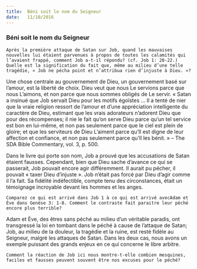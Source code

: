 ```yaml
---
title:  Béni soit le nom du Seigneur
date:   11/10/2016
---
```


### Béni soit le nom du Seigneur

`Après la première attaque de Satan sur Job, quand les mauvaises nouvelles lui étaient parvenues à propos de toutes les calamités qui l’avaient frappé, comment Job a-t-il répondu? (cf. Job 1: 20-22.) Quelle est la signification du fait que, même au milieu d’une telle tragédie, « Job ne pécha point et n’attribua rien d’injuste à Dieu. »?`

Une chose centrale au gouvernement de Dieu, un gouvernement basé sur l’amour, est la liberté de choix. Dieu veut que nous Le servions parce que nous L’aimons, et non parce que nous sommes obligés de Le servir. « Satan a insinué que Job servait Dieu pour les motifs égoïstes ... Il a tenté de nier que la vraie religion ressort de l’amour et d’une appréciation intelligente du caractère de Dieu, estimant que les vrais adorateurs n’adorent Dieu que pour des récompenses; il nie le fait qu’on serve Dieu parce qu’un tel service est bon en lui-même, et non pas seulement parce que le ciel est plein de gloire; et que les serviteurs de Dieu L’aiment parce qu’Il est digne de leur affection et confiance, et non pas seulement parce qu’Il les bénit. » – The SDA Bible Commentary, vol. 3, p. 500.

Dans le livre qui porte son nom, Job a prouvé que les accusations de Satan étaient fausses. Cependant, bien que Dieu sache d’avance ce qui se passerait, Job pouvait encore agir différemment. Il aurait pu pécher, il pouvait « taxer Dieu d’injuste ». Job n’était pas forcé par Dieu d’agir comme il l’a fait. Sa fidélité indéfectible, compte tenu des circonstances, était un témoignage incroyable devant les hommes et les anges.

`Comparez ce qui est arrivé dans Job 1 à ce qui est arrivé avecAdam et Ève dans Genèse 3: 1-8. Comment le contraste fait paraitre leur péché encore plus terrible?`

Adam et Ève, des êtres sans péché au milieu d’un véritable paradis, ont transgressé la loi en tombant dans le péché à cause de l’attaque de Satan; Job, au milieu de la douleur, la tragédie et la ruine, est resté fidèle au Seigneur, malgré les attaques de Satan. Dans les deux cas, nous avons un exemple puissant des grands enjeux en ce qui concerne le libre arbitre.

`Comment la réaction de Job ici nous montre-t-elle combien mesquines, faciles et fausses peuvent souvent être nos excuses pour le péché?`